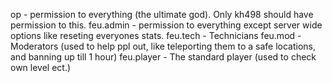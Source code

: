 op - permission to everything (the ultimate god). Only kh498 should have permission to this.
feu.admin - permission to everything except server wide options like reseting everyones stats. 
feu.tech - Technicians
feu.mod - Moderators (used to help ppl out, like teleporting them to a safe locations, and banning up till 1 hour)
feu.player - The standard player (used to check own level ect.)